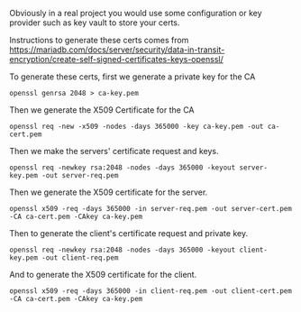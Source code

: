 Obviously in a real project you would use some configuration or key provider such as key vault to store your certs. 

Instructions to generate these certs comes from https://mariadb.com/docs/server/security/data-in-transit-encryption/create-self-signed-certificates-keys-openssl/

To generate these certs, first we generate a private key for the CA

`openssl genrsa 2048 > ca-key.pem`

Then we generate the X509 Certificate for the CA

`openssl req -new -x509 -nodes -days 365000 -key ca-key.pem -out ca-cert.pem`

Then we make the servers' certificate request and keys.

`openssl req -newkey rsa:2048 -nodes -days 365000 -keyout server-key.pem -out server-req.pem`

Then we generate the X509 certificate for the server.

`openssl x509 -req -days 365000 -in server-req.pem -out server-cert.pem -CA ca-cert.pem -CAkey ca-key.pem`

Then to generate the client's certificate request and private key.

`openssl req -newkey rsa:2048 -nodes -days 365000 -keyout client-key.pem -out client-req.pem`

And to generate the X509 certificate for the client.

`openssl x509 -req -days 365000 -in client-req.pem -out client-cert.pem -CA ca-cert.pem -CAkey ca-key.pem`